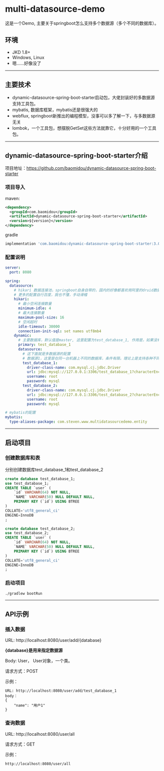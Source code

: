 # multi-datasource-demo
这是一个Demo, 主要关于springboot怎么支持多个数据源（多个不同的数据库）。
## 环境
+ JKD 1.8+
+ Windows, Linux
+ 嗯……好像没了
---
## 主要技术
+ dynamic-datasource-spring-boot-starter启动包，大佬封装好的多数据源支持工具包。
+ mybatis, 数据库框架，mybatis还是很强大的
+ webflux, springboot新推出的编程模型，没事可以多了解一下，与多数据源无关
+ lombok，一个工具包，想摆脱GetSet这些方法就靠它，十分好用的一个工具包。
---
## dynamic-datasource-spring-boot-starter介绍
项目地址：https://github.com/baomidou/dynamic-datasource-spring-boot-starter
### 项目导入
maven:
```xml
<dependency>
  <groupId>com.baomidou</groupId>
  <artifactId>dynamic-datasource-spring-boot-starter</artifactId>
  <version>${version}</version>
</dependency>
```
gradle
```groovy
implementation 'com.baomidou:dynamic-datasource-spring-boot-starter:3.0.0'
```
### 配置说明
```yaml
server:
  port: 8080

spring:
  datasource:
    # hikari 数据连接池，springboot自身自带的，国内的好像都喜欢用阿里的druid数据连接池，这个其实也不差。
    # 更多的配置自行百度，我也不懂，手动滑稽
    hikari:
      # 最小空闲连接数量
      minimum-idle: 4
      # 最大连接数量
      maximum-pool-size: 16
      # 空闲超时
      idle-timeout: 30000
      connection-init-sql: set names utf8mb4
    dynamic:
      # 主要数据库，默认值是master, 这里配置为test_database_1, 作用是，如果没有通过 @DS 注解指定数据库的话，就默认使用这个配置
      primary: test_database_1
      datasource:
        # 这下面就是多数据源的配置
        # 数据源1，这里是在同一台机器上不同的数据库，条件有限。理论上是支持各种不同的数据源的。方便演示
        test_database_1:
          driver-class-name: com.mysql.cj.jdbc.Driver
          url: jdbc:mysql://127.0.0.1:3306/test_database_1?characterEncoding=utf8&useSSL=true&serverTimezone=Asia/Shanghai
          username: root
          password: mysql
        test_database_2:
          driver-class-name: com.mysql.cj.jdbc.Driver
          url: jdbc:mysql://127.0.0.1:3306/test_database_2?characterEncoding=utf8&useSSL=true&serverTimezone=Asia/Shanghai
          username: root
          password: mysql

# mybatis的配置
mybatis:
  type-aliases-package: com.steven.www.multidatasourcedemo.entity
```
---
## 启动项目
### 创建数据库和表
分别创建数据库test_database_1和test_database_2
```sql
create database test_database_1;
use test_database_1;
CREATE TABLE `user` (
	`id` VARCHAR(64) NOT NULL,
	`NAME` VARCHAR(50) NULL DEFAULT NULL,
	PRIMARY KEY (`id`) USING BTREE
)
COLLATE='utf8_general_ci'
ENGINE=InnoDB
;

create database test_database_2;
use test_database_2;
CREATE TABLE `user` (
	`id` VARCHAR(64) NOT NULL,
	`NAME` VARCHAR(50) NULL DEFAULT NULL,
	PRIMARY KEY (`id`) USING BTREE
)
COLLATE='utf8_general_ci'
ENGINE=InnoDB
;
```
### 启动项目
```shell
./gradlew bootRun
```
---
## API示例
### 插入数据
URL: http://localhost:8080/user/add/{database}

**{database}是用来指定数据源**

Body: User， User对象，一个类。

请求方式：POST

示例：
```text
URL: http://localhost:8080/user/add/test_database_1
body：
{
    "name": "用户1"
}
```

### 查询数据
URL: http://localhost:8080/user/all

请求方式：GET

示例：
```text
http://localhost:8080/user/all
```